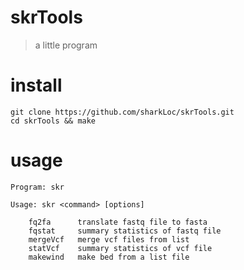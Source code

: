 # skrTools
> a little program

# install
```
git clone https://github.com/sharkLoc/skrTools.git
cd skrTools && make 
```

# usage
```
Program: skr 

Usage: skr <command> [options]

	fq2fa      translate fastq file to fasta
	fqstat     summary statistics of fastq file
	mergeVcf   merge vcf files from list
	statVcf    summary statistics of vcf file
	makewind   make bed from a list file
```
